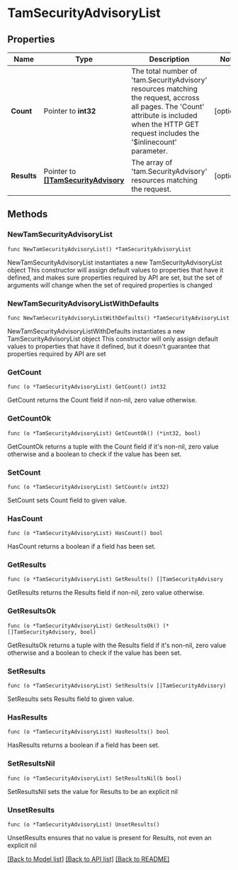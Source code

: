 # TamSecurityAdvisoryList

## Properties

Name | Type | Description | Notes
------------ | ------------- | ------------- | -------------
**Count** | Pointer to **int32** | The total number of &#39;tam.SecurityAdvisory&#39; resources matching the request, accross all pages. The &#39;Count&#39; attribute is included when the HTTP GET request includes the &#39;$inlinecount&#39; parameter. | [optional] 
**Results** | Pointer to [**[]TamSecurityAdvisory**](TamSecurityAdvisory.md) | The array of &#39;tam.SecurityAdvisory&#39; resources matching the request. | [optional] 

## Methods

### NewTamSecurityAdvisoryList

`func NewTamSecurityAdvisoryList() *TamSecurityAdvisoryList`

NewTamSecurityAdvisoryList instantiates a new TamSecurityAdvisoryList object
This constructor will assign default values to properties that have it defined,
and makes sure properties required by API are set, but the set of arguments
will change when the set of required properties is changed

### NewTamSecurityAdvisoryListWithDefaults

`func NewTamSecurityAdvisoryListWithDefaults() *TamSecurityAdvisoryList`

NewTamSecurityAdvisoryListWithDefaults instantiates a new TamSecurityAdvisoryList object
This constructor will only assign default values to properties that have it defined,
but it doesn't guarantee that properties required by API are set

### GetCount

`func (o *TamSecurityAdvisoryList) GetCount() int32`

GetCount returns the Count field if non-nil, zero value otherwise.

### GetCountOk

`func (o *TamSecurityAdvisoryList) GetCountOk() (*int32, bool)`

GetCountOk returns a tuple with the Count field if it's non-nil, zero value otherwise
and a boolean to check if the value has been set.

### SetCount

`func (o *TamSecurityAdvisoryList) SetCount(v int32)`

SetCount sets Count field to given value.

### HasCount

`func (o *TamSecurityAdvisoryList) HasCount() bool`

HasCount returns a boolean if a field has been set.

### GetResults

`func (o *TamSecurityAdvisoryList) GetResults() []TamSecurityAdvisory`

GetResults returns the Results field if non-nil, zero value otherwise.

### GetResultsOk

`func (o *TamSecurityAdvisoryList) GetResultsOk() (*[]TamSecurityAdvisory, bool)`

GetResultsOk returns a tuple with the Results field if it's non-nil, zero value otherwise
and a boolean to check if the value has been set.

### SetResults

`func (o *TamSecurityAdvisoryList) SetResults(v []TamSecurityAdvisory)`

SetResults sets Results field to given value.

### HasResults

`func (o *TamSecurityAdvisoryList) HasResults() bool`

HasResults returns a boolean if a field has been set.

### SetResultsNil

`func (o *TamSecurityAdvisoryList) SetResultsNil(b bool)`

 SetResultsNil sets the value for Results to be an explicit nil

### UnsetResults
`func (o *TamSecurityAdvisoryList) UnsetResults()`

UnsetResults ensures that no value is present for Results, not even an explicit nil

[[Back to Model list]](../README.md#documentation-for-models) [[Back to API list]](../README.md#documentation-for-api-endpoints) [[Back to README]](../README.md)


